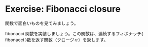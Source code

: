 Exercise: Fibonacci closure
===========================

関数で面白いものを見てみましょう。

fibonacci 関数を実装しましょう。この関数は、連続するフィボナッチ( fibonacci )数を返す関数（クロージャ）を返します。
